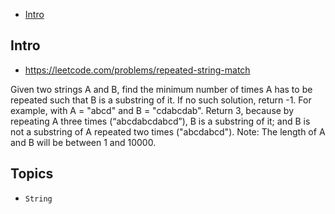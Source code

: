 - [Intro](#intro)

## Intro

- https://leetcode.com/problems/repeated-string-match

Given two strings A and B, find the minimum number of times A has to be repeated such that B is a substring of it. If no such solution, return -1.
For example, with A = "abcd" and B = "cdabcdab".
Return 3, because by repeating A three times (“abcdabcdabcd”), B is a substring of it; and B is not a substring of A repeated two times ("abcdabcd").
Note:
The length of A and B will be between 1 and 10000.


## Topics

- `String`


